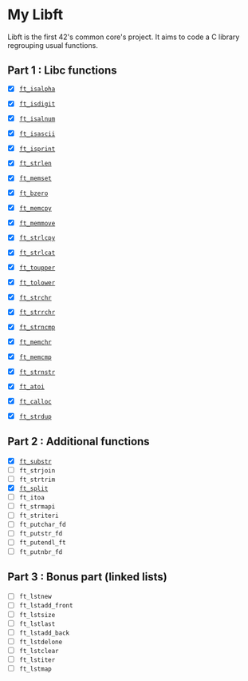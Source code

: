 # My Libft

Libft is the first 42's common core's project. It aims to code a C library regrouping usual functions.

## Part 1 : Libc functions

- [x] [`ft_isalpha`](/library/ft_isalpha.c)
- [x] [`ft_isdigit`](/library/ft_isdigit.c)
- [x] [`ft_isalnum`](/library/ft_isalnum.c)
- [x] [`ft_isascii`](/library/ft_isascii.c)
- [x] [`ft_isprint`](/library/ft_isprint.c)
- [x] [`ft_strlen`](/library/ft_strlen.c)
- [x] [`ft_memset`](/library/ft_memset.c)
- [x] [`ft_bzero`](/library/ft_bzero.c)
- [x] [`ft_memcpy`](/library/ft_memcpy.c)
- [x] [`ft_memmove`](/library/ft_memmove.c)
- [x] [`ft_strlcpy`](/library/ft_strlcpy.c)
- [x] [`ft_strlcat`](/library/ft_strlcat.c)
- [x] [`ft_toupper`](/library/ft_toupper.c)
- [x] [`ft_tolower`](/library/ft_tolower.c)
- [x] [`ft_strchr`](/library/ft_strchr.c)
- [x] [`ft_strrchr`](/library/ft_strrchr.c)
- [x] [`ft_strncmp`](/library/ft_strncmp.c)
- [x] [`ft_memchr`](/library/ft_memchr.c)
- [x] [`ft_memcmp`](/library/ft_memcmp.c)
- [x] [`ft_strnstr`](/library/ft_strnstr.c)
- [x] [`ft_atoi`](/library/ft_atoi.c)

- [x] [`ft_calloc`](/library/ft_calloc.c)
- [x] [`ft_strdup`](/library/ft_strdup.c)

## Part 2 : Additional functions

- [x] [`ft_substr`](/library/ft_substr.c)
- [ ] `ft_strjoin`
- [ ] `ft_strtrim`
- [x] [`ft_split`](/library/ft_split.c)
- [ ] `ft_itoa`
- [ ] `ft_strmapi`
- [ ] `ft_striteri`
- [ ] `ft_putchar_fd`
- [ ] `ft_putstr_fd`
- [ ] `ft_putendl_ft`
- [ ] `ft_putnbr_fd`

## Part 3 : Bonus part (linked lists)

- [ ] `ft_lstnew`
- [ ] `ft_lstadd_front`
- [ ] `ft_lstsize`
- [ ] `ft_lstlast`
- [ ] `ft_lstadd_back`
- [ ] `ft_lstdelone`
- [ ] `ft_lstclear`
- [ ] `ft_lstiter`
- [ ] `ft_lstmap`
